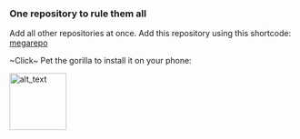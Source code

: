 ### One repository to rule them all
Add all other repositories at once. Add this repository using this shortcode: [megarepo](https://raw.githubusercontent.com/self-similarity/MegaRepo/builds/repo.json)

~Click~ Pet the gorilla to install it on your phone:

[<img alt="alt_text" width="100px" src="https://discord.com/assets/e8b3b5a31c0a3c541960bd3ddccc538f.svg"/>](https://self-similarity.github.io/http-protocol-redirector?r=cloudstreamrepo://raw.githubusercontent.com/self-similarity/MegaRepo/builds/repo.json)
